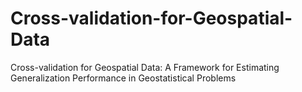 # Cross-validation-for-Geospatial-Data
Cross-validation for Geospatial Data: A Framework for Estimating Generalization Performance in Geostatistical Problems
